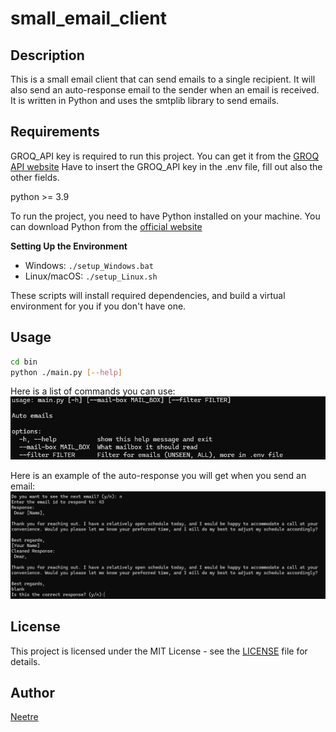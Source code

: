 # small_email_client

## Description

This is a small email client that can send emails to a single recipient.
It will also send an auto-response email to the sender when an email is received.
It is written in Python and uses the smtplib library to send emails.

## Requirements

GROQ_API key is required to run this project. You can get it from the [GROQ API website](https://www.groq.com/)
Have to insert the GROQ_API key in the .env file, fill out also the other fields.

python >= 3.9

To run the project, you need to have Python installed on your machine. You can download Python from the [official website](https://www.python.org/downloads/)

**Setting Up the Environment**

* Windows: `./setup_Windows.bat`
* Linux/macOS: `./setup_Linux.sh`

These scripts will install required dependencies, and build a virtual environment for you if you don't have one.

## Usage

```bash
cd bin
python ./main.py [--help]
```

Here is a list of commands you can use:
![help](./data/readme/help.png)

Here is an example of the auto-response you will get when you send an email:
![usage](./data/readme/test_response.png)

## License

This project is licensed under the MIT License - see the [LICENSE](LICENSE) file for details.

## Author

[Neetre](https://github.com/Neetre)
